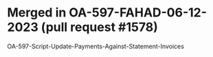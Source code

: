 # Merged in OA-597-FAHAD-06-12-2023 (pull request #1578)

OA-597-Script-Update-Payments-Against-Statement-Invoices
